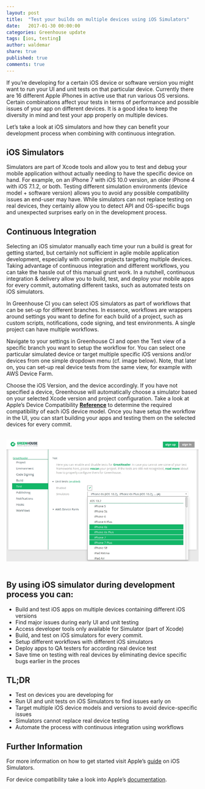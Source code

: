 ```yaml
---
layout: post
title:  "Test your builds on multiple devices using iOS Simulators"
date:   2017-01-30 00:00:00
categories: Greenhouse update
tags: [ios, testing]
author: waldemar
share: true
published: true
comments: true
---
```


If you’re developing for a certain iOS device or software version you might want to run your UI and unit tests on that particular device. Currently there are 16 different Apple iPhones in active use that run various OS versions. Certain combinations affect your tests in terms of performance and possible issues of your app on different devices. It is a good idea to keep the diversity in mind and test your app properly on multiple devices.

<!--more-->

Let’s take a look at iOS simulators and how they can benefit your development process when combining with continuous integration.

## iOS Simulators

Simulators are part of Xcode tools and allow you to test and debug your mobile application without actually needing to have the specific device on hand. For example, on an iPhone 7 with iOS 10.0 version, an older iPhone 4 with iOS 7.1.2, or both. Testing different simulation environments (device model + software version) allows you to avoid any possible compatibility issues an end-user may have. While simulators can not replace testing on real devices, they certainly allow you to detect API and OS-specific bugs and unexpected surprises early on in the development process. 

## Continuous Integration

Selecting an iOS simulator manually each time your run a build is great for getting started, but certainly not sufficient in agile mobile application development, especially with complex projects targeting multiple devices.
Taking advantage of continuous integration and different workflows, you can take the hassle out of this manual grunt work. In a nutshell, continuous integration & delivery allow you to build, test, and deploy your mobile apps for every commit, automating different tasks, such as automated tests on iOS simulators.

In Greenhouse CI you can select iOS simulators as part of workflows that can be set-up for different branches. In essence, workflows are wrappers around settings you want to define for each build of a project, such as custom scripts, notifications, code signing, and test environments. A single project can have multiple workflows.

Navigate to your settings in Greenhouse CI and open the Test view of a specific branch you want to setup the workflow for. You can select one particular simulated device or target multiple specific iOS versions and/or devices from one simple dropdown menu (cf. image below). Note, that later on, you can set-up real device tests from the same view, for example with AWS Device Farm.

Choose the iOS Version, and the device accordingly. If you have not specified a device, Greenhouse will automatically choose a simulator based on your selected Xcode version and project configuration. Take a look at Apple’s Device Compatibility **[Reference](https://developer.apple.com/library/content/documentation/DeviceInformation/Reference/iOSDeviceCompatibility/DeviceCompatibilityMatrix/DeviceCompatibilityMatrix.html "Reference")** to determine the required compatibility of each iOS device model.
Once you have setup the workflow in the UI, you can start building your apps and testing them on the selected devices for every commit.

&nbsp;
![iOS simulator selection](/assets/ios_simulator_selection_screenshot.jpg "iOS simulator selection")
&nbsp;

## By using iOS simulator during development process you can:

* Build and test iOS apps on multiple devices containing different iOS versions
* Find major issues during early UI and unit testing
* Access developer tools only available for Simulator (part of Xcode)
* Build, and test on iOS simulators for every commit.
* Setup different workflows with different iOS simulators
* Deploy apps to QA testers for according real device test
* Save time on testing with real devices by eliminating device specific bugs earlier in the proces

## TL;DR

* Test on devices you are developing for
* Run UI and unit tests on iOS Simulators to find issues early on
* Target multiple iOS device models and versions to avoid device-specific issues
* Simulators cannot replace real device testing
* Automate the process with continuous integration using workflows

## Further Information

For more information on how to get started visit Apple’s [guide](https://developer.apple.com/library/content/documentation/IDEs/Conceptual/iOS_Simulator_Guide/GettingStartedwithiOSSimulator/GettingStartedwithiOSSimulator.html#//apple_ref/doc/uid/TP40012848-CH5-SW1 "guide") on iOS Simulators.

For device compatibility take a look into Apple’s [documentation](https://developer.apple.com/library/content/documentation/DeviceInformation/Reference/iOSDeviceCompatibility/DeviceCompatibilityMatrix/DeviceCompatibilityMatrix.html "documentation").
